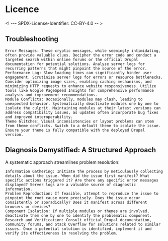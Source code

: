 # Licence

<! --- SPDX-License-Identifier: CC-BY-4.0  -- >

## Troubleshooting

    Error Messages: These cryptic messages, while seemingly intimidating, often provide valuable clues. Decipher the error code and conduct a targeted search within online forums or the official Drupal documentation for potential solutions. Analyze server logs for recurring patterns that might pinpoint the source of the error.
    Performance Lag: Slow loading times can significantly hinder user engagement. Scrutinize server logs for errors or resource bottlenecks. Consider optimizing image sizes, enabling caching mechanisms, and minimizing HTTP requests to enhance website responsiveness. Utilize tools like Google PageSpeed Insights for comprehensive performance analysis and improvement recommendations.
    Module Conflicts: Occasionally, modules may clash, leading to unexpected behavior. Systematically deactivate modules one by one to isolate the culprit. Maintaining modules at their latest versions can address compatibility issues, as updates often incorporate bug fixes and improved interoperability.
    Theme Glitches: Visual inconsistencies or layout problems can stem from theme conflicts. Switch to a default theme to isolate the issue. Ensure your theme is fully compatible with the deployed Drupal version.

## Diagnosis Demystified: A Structured Approach

A systematic approach streamlines problem resolution:

    Information Gathering: Initiate the process by meticulously collecting details about the issue. When did the issue first manifest? What specific actions triggered it? Are there any specific error messages displayed? Server logs are a valuable source of diagnostic information.
    Problem Reproduction: If feasible, attempt to reproduce the issue to pinpoint the root cause more precisely. Does the issue occur consistently or sporadically? Does it manifest across different browsers or devices?
    Component Isolation: If multiple modules or themes are involved, deactivate them one by one to identify the problematic component.
    Research and Verification: Consult official Drupal documentation, community forums, and Stack Overflow for solutions related to similar issues. Once a potential solution is identified, implement it and verify its effectiveness in resolving the problem.
